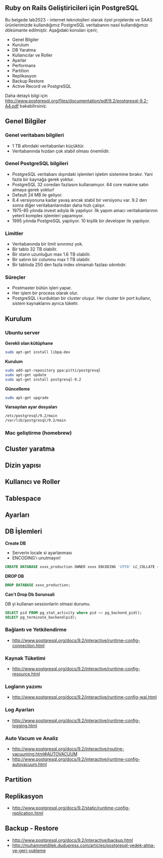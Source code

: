 ## Ruby on Rails Geliştiricileri için PostgreSQL

Bu belgede lab2023 - internet teknolojileri olarak özel projelerde ve SAAS ürünlerimizde kullandığımız PostgreSQL
veritabanını nasıl kullandığımızı dökümante edilmiştir. Aşağıdaki konuları içerir,

* Genel Bilgiler
* Kurulum
* DB Yaratma
* Kullanıcılar ve Roller
* Ayarlar
* Performans
* Partition
* Replikasyon
* Backup Restore
* Active Record ve PostgreSQL

Daha detaylı bilgi için  http://www.postgresql.org/files/documentation/pdf/9.2/postgresql-9.2-A4.pdf bakabilirsiniz.

## Genel Bilgiler

### Genel veritabanı bilgileri

* 1 TB altındaki veritabanları küçüktür. 
* Veritabanında hızdan çok stabil olması önemlidir.

### Genel PostgreSQL bilgileri

* PostgreSQL veritabanı dışındaki işlemleri işletim sistemine bırakır. Yani fazla bir kaynağa gerek yoktur.
* PostgreSQL 32 coredan fazlasını kullanamıyor. 64 core makine satın almaya gerek yoktur!
* Default 24 MB ile geliyor. 
* 8.4 versiyonuna kadar yavaş ancak stabil bir versiyonu var. 9.2 den sonra diğer veritabanlarından daha hızlı çalışır.
* 1975-85 yılında invest adıyla ilk yapılıyor. İlk yapım amacı veritabanlarının yeterli komplex işlemleri yapamıyor.
* 1995 yılında PostgreSQL yapılıyor. 10 kişilik bir developer ile yapılıyor.

### Limitler

* Veritabanında bir limit sınırımız yok.
* Bir tablo 32 TB olabilir.
* Bir starın uzunluğun max 1.6 TB olabilir.
* Bir satırın bir columnu max 1 TB olabilir.
* Bir tabloda 250 den fazla index olmamalı fazlası sıkıntıdır.

### Süreçler

* Postmaster bütün işleri yapar.
* Her işlem bir process olarak olur.
* PostgreSQL i kurduktan bir cluster oluşur. Her cluster bir port kullanır, sistem kaynaklarını ayrıca tüketir.

## Kurulum

### Ubuntu server

**Gerekli olan kütüphane**

```bash
sudo apt-get install libpq-dev
````

**Kurulum**

```bash
sudo add-apt-repository ppa:pitti/postgresql
sudo apt-get update
sudo apt-get install postgresql-9.2
````

**Güncelleme**

```bash
sudo apt-get upgrade
````

**Varsayılan ayar dosyaları**

```bash
/etc/postgresql/9.2/main
/var/lib/postgresql/9.2/main
````

### Mac geliştirme (homebrew)

## Cluster yaratma

## Dizin yapısı

## Kullanıcı ve Roller

## Tablespace

## Ayarları 

## DB İşlemleri

**Create DB**

* Serverin locale si ayarlanması
* ENCODING'ı unutmayın!

```sql
CREATE DATABASE xxxx_production OWNER xxxx ENCODING 'UTF8' LC_COLLATE = 'en_US.UTF-8' LC_CTYPE = 'en_US.UTF-8' TEMPLATE template0;
````

**DROP DB**

```sql
DROP DATABASE xxxx_production;
````

**Can't Drop Db Sorunsali**

DB yi kullanan sessionlarin olmasi durumu.

```sql
SELECT pid FROM pg_stat_activity where pid <> pg_backend_pid();
SELECT pg_terminate_backend(pid);
````

### Bağlantı ve Yetkilendirme

* http://www.postgresql.org/docs/9.2/interactive/runtime-config-connection.html

### Kaynak Tüketimi

* http://www.postgresql.org/docs/9.2/interactive/runtime-config-resource.html

### Logların yazımı

* http://www.postgresql.org/docs/9.2/interactive/runtime-config-wal.html

### Log Ayarları

* http://www.postgresql.org/docs/9.2/interactive/runtime-config-logging.html

### Auto Vacum ve Analiz

* http://www.postgresql.org/docs/9.2/interactive/routine-vacuuming.html#AUTOVACUUM
* http://www.postgresql.org/docs/9.2/interactive/runtime-config-autovacuum.html

## Partition

## Replikasyon

* http://www.postgresql.org/docs/9.2/static/runtime-config-replication.html

## Backup - Restore

* http://www.postgresql.org/docs/9.2/interactive/backup.html
* http://muhammetdilek.dudupress.com/articles/postgresql-yedek-alma-ve-geri-yukleme
